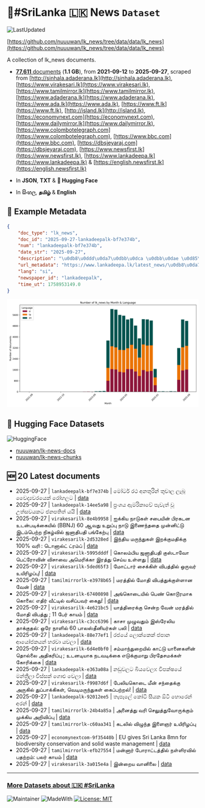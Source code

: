 # 📄#SriLanka 🇱🇰 News `Dataset`

![LastUpdated](https://img.shields.io/badge/last_updated-2025--09--27_11:41:21-green)

[https://github.com/nuuuwan/lk_news/tree/data/data/lk_news](https://github.com/nuuuwan/lk_news/tree/data/data/lk_news)

A collection of lk_news documents.

- [**77,611** documents](https://github.com/nuuuwan/lk_news/tree/data/data/lk_news) (**1.1 GB**), from **2021-09-12** to **2025-09-27**, scraped from [http://sinhala.adaderana.lk](http://sinhala.adaderana.lk), [https://www.virakesari.lk](https://www.virakesari.lk), [https://www.tamilmirror.lk](https://www.tamilmirror.lk), [https://www.adaderana.lk](https://www.adaderana.lk), [https://www.ada.lk](https://www.ada.lk), [https://www.ft.lk](https://www.ft.lk), [http://island.lk](http://island.lk), [https://economynext.com](https://economynext.com), [https://www.dailymirror.lk](https://www.dailymirror.lk), [https://www.colombotelegraph.com](https://www.colombotelegraph.com), [https://www.bbc.com](https://www.bbc.com), [https://dbsjeyaraj.com](https://dbsjeyaraj.com), [https://www.newsfirst.lk](https://www.newsfirst.lk), [https://www.lankadeepa.lk](https://www.lankadeepa.lk) & [https://english.newsfirst.lk](https://english.newsfirst.lk)

- In **JSON**, **TXT** & **🤗 Hugging Face**

- In **සිංහල**, **தமிழ்** & **English**

## 📝 Example Metadata

```json
{
    "doc_type": "lk_news",
    "doc_id": "2025-09-27-lankadeepalk-bf7e374b",
    "num": "lankadeepalk-bf7e374b",
    "date_str": "2025-09-27",
    "description": "\u0db8\u0ddd\u0da7\u0dbb\u0dca \u0dbb\u0dae \u0d85\u0db1\u0dad\u0dd4\u0dbb\u0dd2\u0db1\u0dca \u0dad\u0dd4\u0dc0\u0dcf\u0dbd \u0dbd\u0dd0\u0db6\u0dd6 \u0dc0\u0ddb\u0daf\u0dca\u200d\u0dba\u0dc0\u0dbb\u0dba\u0dd9\u0d9a\u0dca \u0dbb\u0ddd\u0dc4\u0dbd\u0da7",
    "url_metadata": "https://www.lankadeepa.lk/latest_news/\u0db8\u0da7\u0dbb-\u0dbb\u0dae-\u0d85\u0db1\u0dad\u0dbb\u0db1-\u0dad\u0dc0\u0dbd-\u0dbd\u0db6-\u0dc0\u0daf\u0dba\u0dc0\u0dbb\u0dba\u0d9a-\u0dbb\u0dc4\u0dbd\u0da7/1-680305",
    "lang": "si",
    "newspaper_id": "lankadeepalk",
    "time_ut": 1758953149.0
}
```

![Chart](https://raw.githubusercontent.com/nuuuwan/lk_news/refs/heads/data/data/lk_news/docs_by_month_and_lang.png)

## 🤗 Hugging Face Datasets

![HuggingFace](https://img.shields.io/badge/-HuggingFace-FDEE21?style=for-the-badge&logo=HuggingFace)

- [nuuuwan/lk-news-docs](https://huggingface.co/datasets/nuuuwan/lk-news-docs)
- [nuuuwan/lk-news-chunks](https://huggingface.co/datasets/nuuuwan/lk-news-chunks)

## 🆕 20 Latest documents

- 2025-09-27 | `lankadeepalk-bf7e374b` | මෝටර් රථ අනතුරින් තුවාල ලැබූ වෛද්‍යවරයෙක් රෝහලට | [data](https://github.com/nuuuwan/lk_news/tree/data/data/lk_news/2020s/2025/2025-09-27-lankadeepalk-bf7e374b)
- 2025-09-27 | `lankadeepalk-14ee5a98` | ප්‍රංශය ඇමරිකාවේ පැවැත් වූ උත්සවයකට ජනපතිත් යයි | [data](https://github.com/nuuuwan/lk_news/tree/data/data/lk_news/2020s/2025/2025-09-27-lankadeepalk-14ee5a98)
- 2025-09-27 | `virakesarilk-8e4b9958` | ஐக்கிய நாடுகள் சபையின் பிரகடன உடன்படிக்கையில் (BBNJ) 60 ஆவது உறுப்பு நாடு இணைந்ததை முன்னிட்டு இடம்பெற்ற நிகழ்வில் ஜனாதிபதி பங்கேற்பு | [data](https://github.com/nuuuwan/lk_news/tree/data/data/lk_news/2020s/2025/2025-09-27-virakesarilk-8e4b9958)
- 2025-09-27 | `virakesarilk-2d5328ed` | இந்திய மருந்துகள் இறக்குமதிக்கு 100% வரி : டொனால்ட் ட்ரம்ப் | [data](https://github.com/nuuuwan/lk_news/tree/data/data/lk_news/2020s/2025/2025-09-27-virakesarilk-2d5328ed)
- 2025-09-27 | `virakesarilk-5995dddf` | கொலம்பிய ஜனாதிபதி குஸ்டாவோ பெட்ரோவின் விசாவை அமெரிக்கா இரத்து செய்ய உள்ளது | [data](https://github.com/nuuuwan/lk_news/tree/data/data/lk_news/2020s/2025/2025-09-27-virakesarilk-5995dddf)
- 2025-09-27 | `virakesarilk-5ded65f3` | மோட்டார் சைக்கிள் விபத்தில் ஒருவர் உயிரிழப்பு! | [data](https://github.com/nuuuwan/lk_news/tree/data/data/lk_news/2020s/2025/2025-09-27-virakesarilk-5ded65f3)
- 2025-09-27 | `tamilmirrorlk-e3978b65` | மரத்தில் மோதி விபத்துக்குள்ளான வேன் | [data](https://github.com/nuuuwan/lk_news/tree/data/data/lk_news/2020s/2025/2025-09-27-tamilmirrorlk-e3978b65)
- 2025-09-27 | `virakesarilk-67400898` | அங்கொடையில் பெண் கொடூரமாக கொலை: எதிர் வீட்டில் வசிப்பவர் கைது! | [data](https://github.com/nuuuwan/lk_news/tree/data/data/lk_news/2020s/2025/2025-09-27-virakesarilk-67400898)
- 2025-09-27 | `virakesarilk-4e621bc5` | யாத்திரைக்கு சென்ற வேன் மரத்தில் மோதி விபத்து ; 11 பேர் காயம் | [data](https://github.com/nuuuwan/lk_news/tree/data/data/lk_news/2020s/2025/2025-09-27-virakesarilk-4e621bc5)
- 2025-09-27 | `virakesarilk-c3cc6396` | காசா முழுவதும் இஸ்ரேலிய தாக்குதல்: ஒரே நாளில் 60 பாலஸ்தீனியர்கள் பலி | [data](https://github.com/nuuuwan/lk_news/tree/data/data/lk_news/2020s/2025/2025-09-27-virakesarilk-c3cc6396)
- 2025-09-27 | `lankadeepalk-88e77ef1` | රජයේ ලොක්කෙක් ජපාන ආයෝජකයන් හරවා යවලා | [data](https://github.com/nuuuwan/lk_news/tree/data/data/lk_news/2020s/2025/2025-09-27-lankadeepalk-88e77ef1)
- 2025-09-27 | `virakesarilk-6d4e0bf0` | சம்மாந்துறையில் காட்டு யானைகளின் தொல்லை அதிகரிப்பு ; உடனடியாக நடவடிக்கை எடுக்குமாறு பிரதேசமக்கள் கோரிக்கை | [data](https://github.com/nuuuwan/lk_news/tree/data/data/lk_news/2020s/2025/2025-09-27-virakesarilk-6d4e0bf0)
- 2025-09-27 | `lankadeepalk-e363a08a` | නඩුවලට බියවෙලා: විපක්ෂයේ මන්ත්‍රීලා විස්සක් ගොළු වෙලා | [data](https://github.com/nuuuwan/lk_news/tree/data/data/lk_news/2020s/2025/2025-09-27-lankadeepalk-e363a08a)
- 2025-09-27 | `virakesarilk-f9987d6f` | பேலியகொடை மீன் சந்தைக்கு அருகில் துப்பாக்கிகள், வெடிமருந்துகள் கைப்பற்றல்! | [data](https://github.com/nuuuwan/lk_news/tree/data/data/lk_news/2020s/2025/2025-09-27-virakesarilk-f9987d6f)
- 2025-09-27 | `lankadeepalk-92012ee5` | තැපෑලේ කෝටි සීයක ඕටී හොරෙන් අරන් | [data](https://github.com/nuuuwan/lk_news/tree/data/data/lk_news/2020s/2025/2025-09-27-lankadeepalk-92012ee5)
- 2025-09-27 | `tamilmirrorlk-24b4a85a` | அனைத்து வரி செலுத்துவோருக்கும் முக்கிய அறிவிப்பு | [data](https://github.com/nuuuwan/lk_news/tree/data/data/lk_news/2020s/2025/2025-09-27-tamilmirrorlk-24b4a85a)
- 2025-09-27 | `tamilmirrorlk-c60aa341` | கடலில் விழுந்த இளைஞர் உயிரிழப்பு | [data](https://github.com/nuuuwan/lk_news/tree/data/data/lk_news/2020s/2025/2025-09-27-tamilmirrorlk-c60aa341)
- 2025-09-27 | `economynextcom-9f35440b` | EU gives Sri Lanka 8mn for biodiversity conservation and solid waste management | [data](https://github.com/nuuuwan/lk_news/tree/data/data/lk_news/2020s/2025/2025-09-27-economynextcom-9f35440b)
- 2025-09-27 | `tamilmirrorlk-efb27554` | மன்னார் போராட்டத்தில் நள்ளிரவில் பதற்றம்: பலர் காயம் | [data](https://github.com/nuuuwan/lk_news/tree/data/data/lk_news/2020s/2025/2025-09-27-tamilmirrorlk-efb27554)
- 2025-09-27 | `virakesarilk-3a015e4a` | இன்றைய வானிலை | [data](https://github.com/nuuuwan/lk_news/tree/data/data/lk_news/2020s/2025/2025-09-27-virakesarilk-3a015e4a)

---

### [More Datasets about 🇱🇰 #SriLanka](https://github.com/nuuuwan/lk_datasets)

![Maintainer](https://img.shields.io/badge/maintainer-nuuuwan-red)
![MadeWith](https://img.shields.io/badge/made_with-python-blue)
[![License: MIT](https://img.shields.io/badge/License-MIT-yellow.svg)](https://opensource.org/licenses/MIT)

